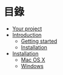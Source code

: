 <!-- 目錄 -->
目錄
=============

* [Your project](../README.md)
* [Introduction](intro/README.md)
  * [Getting started](intro/getting-started.md)
  * [Installation](intro/install.md)
* [Installation](installation/README.md)
  * [Mac OS X](installation/osx.md)
  * [Windows](installation/windows.md)

